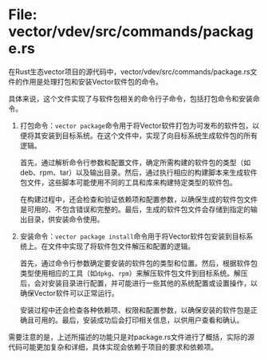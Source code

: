 # File: vector/vdev/src/commands/package.rs

在Rust生态vector项目的源代码中，vector/vdev/src/commands/package.rs文件的作用是处理打包和安装Vector软件包的命令。

具体来说，这个文件实现了与软件包相关的命令行子命令，包括打包命令和安装命令。

1. 打包命令：`vector package`命令用于将Vector软件打包为可发布的软件包，以便将其安装到目标系统。在这个文件中，实现了向目标系统生成软件包的所有逻辑。

    首先，通过解析命令行参数和配置文件，确定所需构建的软件包的类型（如deb、rpm、tar）以及输出目录。然后，通过执行相应的构建脚本来生成软件包文件，这些脚本可能使用不同的工具和库来构建特定类型的软件包。

    在构建过程中，还会检查和验证依赖项和配置参数，以确保生成的软件包文件是可用的、不包含错误和完整的。最后，生成的软件包文件会存储到指定的输出目录，供安装命令使用。

2. 安装命令：`vector package install`命令用于将Vector软件包安装到目标系统上。在文件中实现了将软件包文件解压和配置的逻辑。

    首先，通过命令行参数确定要安装的软件包的类型和位置。然后，根据软件包类型使用相应的工具（如`dpkg`、`rpm`）来解压软件包文件到目标系统。解压后，会对安装目录进行配置，并可能进行一些其他的系统配置或设置操作，以确保Vector软件可以正常运行。

    安装过程中还会检查各种依赖项、权限和配置参数，以确保安装的软件包是正确且可用的。最后，安装成功后会打印相关信息，以供用户查看和确认。

需要注意的是，上述所描述的功能只是对package.rs文件进行了概括，实际的源代码可能更加复杂和详细，具体实现会依赖于项目的要求和依赖项。

